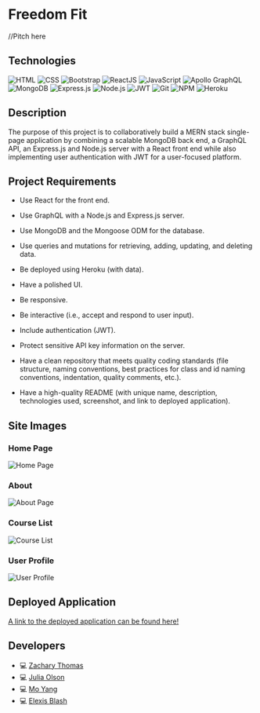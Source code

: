 # Freedom Fit

//Pitch here

## Technologies
![HTML](https://img.shields.io/badge/-HTML-E34F26?logo=html5&logoColor=white)
![CSS](https://img.shields.io/badge/-CSS-1572B6?logo=css3&logoColor=white)
![Bootstrap](https://img.shields.io/badge/-Bootstrap-7952B3?logo=Bootstrap&logoColor=white)
![ReactJS](https://img.shields.io/badge/-ReactJs-61DAFB?logo=react)
![JavaScript](https://img.shields.io/badge/-JavaScript-007396?logo=JavaScript&logoColor=white)
![Apollo GraphQL](https://img.shields.io/static/v1?style=for-the-badge&message=Apollo+GraphQL&color=311C87&logo=Apollo+GraphQL&logoColor=FFFFFF&label=)
![MongoDB](https://img.shields.io/badge/MongoDB-%234ea94b.svg?style=for-the-badge&logo=mongodb&logoColor=white)
![Express.js](https://img.shields.io/badge/express.js-%23404d59.svg?style=for-the-badge&logo=express&logoColor=%2361DAFB)
![Node.js](https://img.shields.io/badge/-Node.js-339933?logo=Node.js&logoColor=white)
![JWT](https://img.shields.io/badge/JWT-black?style=for-the-badge&logo=JSON%20web%20tokens)
![Git](https://img.shields.io/badge/-Git-F05032?logo=Git&logoColor=white)
![NPM](https://img.shields.io/badge/-npm-CB3837?logo=npm&logoColor=white)
![Heroku](https://img.shields.io/badge/Heroku-430098?logo=Git&logoColor=white)

## Description

The purpose of this project is to collaboratively build a MERN stack single-page application by combining a scalable MongoDB back end, a GraphQL API, an Express.js and Node.js server with a React front end while also implementing user authentication with JWT for a user-focused platform.

## Project Requirements
* Use React for the front end.

* Use GraphQL with a Node.js and Express.js server.

* Use MongoDB and the Mongoose ODM for the database.

* Use queries and mutations for retrieving, adding, updating, and deleting data.

* Be deployed using Heroku (with data).

* Have a polished UI.

* Be responsive.

* Be interactive (i.e., accept and respond to user input).

* Include authentication (JWT).

* Protect sensitive API key information on the server.

* Have a clean repository that meets quality coding standards (file structure, naming conventions, best practices for class and id naming conventions, indentation, quality comments, etc.).

* Have a high-quality README (with unique name, description, technologies used, screenshot, and link to deployed application).


## Site Images

### Home Page

![Home Page](https://i.imgur.com/1by2E1f.png)

### About

![About Page](https://i.imgur.com/7oacqer.png)

### Course List

![Course List](https://i.imgur.com/yc4zBYN.png)

### User Profile

![User Profile]()

## Deployed Application

[A link to the deployed application can be found here!](https://peaceful-refuge-94626.herokuapp.com/courses)

## Developers
- :computer: [Zachary Thomas](https://github.com/Sccr0123)
- :computer: [Julia Olson](https://github.com/jolson2811)
- :computer: [Mo Yang](https://github.com/moyangdev)
- :computer: [Elexis Blash](https://github.com/E-Lexis)